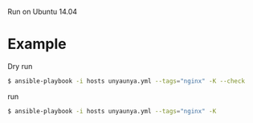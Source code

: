 Run on Ubuntu 14.04

# Example

Dry run

```sh
$ ansible-playbook -i hosts unyaunya.yml --tags="nginx" -K --check
```

run

```sh
$ ansible-playbook -i hosts unyaunya.yml --tags="nginx" -K
```
